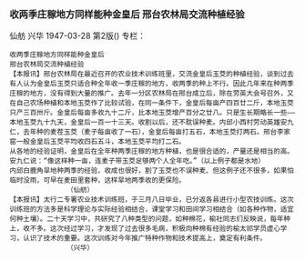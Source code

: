 ### 收两季庄稼地方同样能种金皇后  邢台农林局交流种植经验
仙舫  兴华
1947-03-28
第2版()
专栏：

    收两季庄稼地方同样能种金皇后
    邢台农林局交流种植经验
    【本报讯】邢台农林局在最近召开的农业技术训练班里，交流金皇后玉茭的种植经验，谈到过去有人认为金皇后玉茭只适合种全年收一季庄稼的地方，收两季的种上不行。因此几年来在种两季庄稼的地方，没有得到大量的推广。去年一分区农林局在邢台成立后，除在劳英大会号召外，又在自己农场种植和本地玉茭作了比较试验，在同一条件下，金皇后每亩产四百廿二斤，本地玉茭只产三百卅斤。金皇后每亩多收九十二斤，比本地玉茭增产百分之廿八。只是生长期略长一些——本地玉茭九十九天，金皇后一百一十三天。收割以后，还不耽误种麦。内邱小西村劳动英雄安九仁，去年种的麦茬玉茭（麦子每亩收了一石），金皇后每亩打五石，本地玉茭打两石。邢台李家窑一般金皇后玉茭平均收四石五斗，本地玉茭平均打二石。
    从各地的经验证明，金皇后在全年种两季庄稼的地方种植，也是很合适的，产量还是相当的高。安九仁说：“像这样种一亩，连麦子带玉茭足够两个人全年吃。”（以上例子都是水地）
    内邱白鹿角旱地种两季的经验，收成也很好，割了玉茭也不误种麦、但这例子还不很多，如果怕临时没雨，可早在麦田里套种，这样旱地两季收的更保险。
                  （仙舫）
    【本报讯】太行二专署农业技术训练班，于三月八日毕业，已分返各县进行小型农技训练。这次训练班的方法多是科学理论与实际经验相结合，课堂学习和田间学习相结合（如各种作物，适宜何种土壤）。二十天学习中，共研究了八种类型的问题，如种棉花，榆社同志们反映说，每年种上，收不多。这次经过学习，才发现了过去很多毛病，积极向种棉有经验的榆太祁学员虚心学习，认识了技术的重要。这次训练对今年推广特种作物和技术提高上，奠定有利条件。
                  （兴华）
